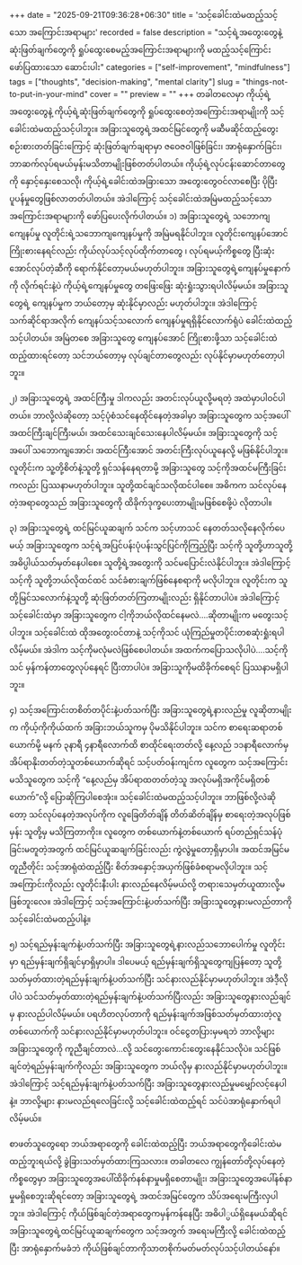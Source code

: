 +++
date = "2025-09-21T09:36:28+06:30"
title = 'သင့်ခေါင်းထဲမထည့်သင့်သော အကြောင်းအရာများ'
recorded = false
description = "သင့်ရဲ့အတွေးတွေနဲ့ဆုံးဖြတ်ချက်တွေကို ရှုပ်ထွေးစေမည့်အကြောင်းအရာများကို မထည့်သင့်ကြောင်း ဖော်ပြထားသော ဆောင်းပါး"
categories = ["self-improvement", "mindfulness"]
tags = ["thoughts", "decision-making", "mental clarity"]
slug = "things-not-to-put-in-your-mind"
cover = ""
preview = ""
+++
တခါတလေမှာ ကိုယ့်ရဲ့အတွေးတွေနဲ့ ကိုယ့်ရဲ့ဆုံးဖြတ်ချက်တွေကို ရှုပ်ထွေးစေတဲ့အကြောင်းအရာမျိုးကို သင့်ခေါင်းထဲမထည့်သင့်ပါဘူး။ အခြားသူတွေရဲ့အထင်မြင်တွေကို မဆီမဆိုင်ထည့်တွေးစဉ်းစားတတ်ခြင်းကြောင့် ဆုံးဖြတ်ချက်ချရာမှာ ဇဝေဇဝါဖြစ်ခြင်း၊ အာရုံနှောက်ခြင်း၊ ဘာဆက်လုပ်ရမယ်မှန်းမသိတာမျိုးဖြစ်တတ်ပါတယ်။ ကိုယ့်ရဲ့လုပ်ငန်းဆောင်တာတွေကို နှောင့်နှေးစေသလို၊ ကိုယ့်ရဲ့ခေါင်းထဲအခြားသော အတွေးတွေဝင်လာစေပြီး ပိုပြီး ပူပန်မှုတွေဖြစ်လာတတ်ပါတယ်။ အဲဒါကြောင့် သင့်ခေါင်းထဲအမြဲမထည့်သင့်သော အကြောင်းအရာများကို ဖော်ပြပေးလိုက်ပါတယ်။
၁) အခြားသူတွေရဲ့ သဘောကျကျေနပ်မှု
လူတိုင်းရဲ့သဘောကျကျေနပ်မှုကို အမြဲမရနိုင်ပါဘူး။ လူတိုင်းကျေနပ်အောင် ကြိုးစားနေရင်လည်း ကိုယ်လုပ်သင့်လုပ်ထိုက်တာတွေ ၊ လုပ်ရမယ့်ကိစ္စတွေ ပြီးဆုံးအောင်လုပ်တဲ့ဆီကို ရောက်နိုင်တော့မယ်မဟုတ်ပါဘူး။ အခြားသူတွေရဲ့ကျေနပ်မှုနောက်ကို လိုက်ရင်းနဲ့ပဲ ကိုယ့်ရဲ့ကျေနပ်မှုတွေ တဖြေးဖြေး ဆုံးရှုံးသွားရပါလိမ့်မယ်။ အခြားသူတွေရဲ့ ကျေနပ်မှုက ဘယ်တော့မှ ဆုံးနိုင်မှာလည်း မဟုတ်ပါဘူး။ အဲဒါကြောင့် သက်ဆိုင်ရာအလိုက် ကျေနပ်သင့်သလောက် ကျေနပ်မှုရရှိနိုင်လောက်ရုံပဲ ခေါင်းထဲထည့်သင့်ပါတယ်။ အမြဲတစေ အခြားသူတွေ ကျေနပ်အောင် ကြိုးစားဖို့သာ သင့်ခေါင်းထဲထည့်ထားရင်တော့ သင်ဘယ်တော့မှ လုပ်ချင်တာတွေလည်း လုပ်နိုင်မှာမဟုတ်တော့ပါဘူး။

၂) အခြားသူတွေရဲ့ အထင်ကြီးမှု
ဒါကလည်း အတင်းလုပ်ယူလို့မရတဲ့ အထဲမှာပါဝင်ပါတယ်။ ဘာလို့လဲဆိုတော့ သင့်ပုံစံသင်နေထိုင်နေတဲ့အခါမှာ အခြားသူတွေက သင့်အပေါ် အထင်ကြီးချင်ကြီးမယ်၊ အထင်သေးချင်သေးနေပါလိမ့်မယ်။ အခြားသူတွေကို သင့်အပေါ် သဘောကျအောင်၊ အထင်ကြီးအောင် အတင်းကြီးလုပ်ယူနေလို့ မဖြစ်နိုင်ပါဘူး။ လူတိုင်းက သူ့တို့စိတ်နဲ့သူတို့ ရှင်သန်နေရတာမို့ အခြားသူတွေ သင့်ကိုအထင်မကြီးခြင်းကလည်း ပြဿနာမဟုတ်ပါဘူး။ သူတို့ထင်ချင်သလိုထင်ပါစေ။ အဓိကက သင်လုပ်နေတဲ့အရာတွေသည် အခြားသူတွေကို ထိခိုက်ဒုက္ခပေးတာမျိုးမဖြစ်စေဖို့ပဲ လိုတာပါ။

၃) အခြားသူတွေရဲ့ ထင်မြင်ယူဆချက်
သင်က သင့်ဟာသင် နေတတ်သလိုနေလိုက်ပေမယ့် အခြားသူတွေက သင့်ရဲ့အပြင်ပန်းပုံပန်းသွင်ပြင်ကိုကြည့်ပြီး သင့်ကို သူတို့ဟာသူတို့ အဓိပ္ပါယ်သတ်မှတ်နေပါစေ။ သူတို့ရဲ့အတွေးကို သင်မပြောင်းလဲနိုင်ပါဘူး။ အဲဒါကြောင့် သင့်ကို သူတို့ဘယ်လိုထင်ထင် သင်ခံစားချက်ဖြစ်နေစရာကို မလိုပါဘူး။ လူတိုင်းက သူတို့မြင်သလောက်နဲ့သူတို့ ဆုံးဖြတ်တတ်ကြတာမျိုးလည်း ရှိနိုင်တာပါပဲ။ အဲဒါကြောင့် သင့်ခေါင်းထဲမှာ အခြားသူတွေက ငါ့ကိုဘယ်လိုထင်နေမလဲ….ဆိုတာမျိုးက မတွေးသင့်ပါဘူး။ သင့်ခေါင်းထဲ ထိုအတွေးဝင်တာနဲ့ သင့်ကိုသင် ယုံကြည်မှုတပိုင်းတစဆုံးရှုံးရပါလိမ့်မယ်။ အဲဒါက သင့်ကိုမလုံမလဲဖြစ်စေပါတယ်။ အထက်ကပြောသလိုပါပဲ….သင့်ကိုသင် မှန်ကန်တာတွေလုပ်နေရင် ပြီးတာပါပဲ။ အခြားသူကိုမထိခိုက်စေရင် ပြဿနာမရှိပါဘူး။

၄) သင့်အကြောင်းတစိတ်တပိုင်းနဲ့ပတ်သက်ပြီး အခြားသူတွေရဲ့နားလည်မှု
လူဆိုတာမျိုးက ကိုယ့်ကိုကိုယ်ထက် အခြားဘယ်သူကမှ ပိုမသိနိုင်ပါဘူး။ သင်က စာရေးဆရာတစ်ယောက်မို့ မနက် ၃နာရီ ၄နာရီလောက်ထိ စာထိုင်ရေးတတ်လို့ နေ့လည် ၁၁နာရီလောက်မှ အိပ်ရာနိုးတတ်တဲ့သူတစ်ယောက်ဆိုရင် သင့်ပတ်ဝန်းကျင်က လူတွေက သင့်အကြောင်းမသိသူတွေက သင့်ကို “နေ့လည်မှ အိပ်ရာထတတ်တဲ့သူ အလုပ်မရှိအကိုင်မရှိတစ်ယောက်”လို့ ပြောဆိုကြပါစေအုံး။ သင့်ခေါင်းထဲမထည့်သင့်ပါဘူး။ ဘာဖြစ်လို့လဲဆိုတော့ သင်လုပ်နေတဲ့အလုပ်ကိုက လူခြေတိတ်ချိန် တိတ်ဆိတ်ချိန်မှ စာရေးတဲ့အလုပ်ဖြစ်မှန်း သူတို့မှ မသိကြတာကိုး။ လူတွေက တစ်ယောက်နဲ့တစ်ယောက် ရပ်တည်ရှင်သန်ပုံခြင်းမတူတဲ့အတွက် ထင်မြင်ယူဆချက်ခြင်းလည်း ကွဲလွဲမှုတော့ရှိမှာပါ။ အထင်အမြင်မတူညီတိုင်း သင့်အာရုံထဲထည့်ပြီး စိတ်အနှောင့်အယှက်ဖြစ်ခံစရာမလိုပါဘူး။ သင့်အကြောင်းကိုလည်း လူတိုင်းနီးပါး နားလည်နေလိမ့်မယ်လို့ တရားသေမှတ်ယူထားလို့မဖြစ်ဘူးလေ။ အဲဒါကြောင့် သင့်အကြောင်းနဲ့ပတ်သက်ပြီး အခြားသူတွေနားမလည်တာကို သင့်ခေါင်းထဲမထည့်ပါနဲ့။

၅) သင့်ရည်မှန်းချက်နဲ့ပတ်သက်ပြီး အခြားသူတွေရဲ့နားလည်သဘောပေါက်မှု
လူတိုင်းမှာ ရည်မှန်းချက်ရှိချင်မှာရှိမှာပါ။ ဒါပေမယ့် ရည်မှန်းချက်ရှိသူတွေကျပြန်တော့ သူတို့သတ်မှတ်ထားတဲ့ရည်မှန်းချက်နဲ့ပတ်သက်ပြီး သင်နားလည်နိုင်မှာမဟုတ်ပါဘူး။ အဲဒီ့လိုပါပဲ သင်သတ်မှတ်ထားတဲ့ရည်မှန်းချက်နဲ့ပတ်သက်ပြီးလည်း အခြားသူတွေနားလည်ချင်မှ နားလည်ပါလိမ့်မယ်။ ပရဟိတလုပ်တာကို ရည်မှန်းချက်အဖြစ်သတ်မှတ်ထားတဲ့လူတစ်ယောက်ကို သင်နားလည်နိုင်မှာမဟုတ်ပါဘူး။ ဝင်ငွေတပြားမှမရဘဲ ဘာလို့များ အခြားသူတွေကို ကူညီချင်တာလဲ…လို့ သင်တွေးကောင်းတွေးနေနိုင်သလိုပဲ။ သင်ဖြစ်ချင်တဲ့ရည်မှန်းချက်ကိုလည်း အခြားသူတွေက ဘယ်လိုမှ နားလည်နိုင်မှာမဟုတ်ပါဘူး။ အဲဒါကြောင့် သင့်ရည်မှန်းချက်နဲ့ပတ်သက်ပြီး အခြားသူတွေနားလည်မှုမမျှော်လင့်နေပါနဲ့။ ဘာလို့များ နားမလည်ရလေခြင်းလို့ သင့်ခေါင်းထဲထည့်ရင် သင်ပဲအာရုံနှောက်ရပါလိမ့်မယ်။

စာဖတ်သူတွေရော ဘယ်အရာတွေကို ခေါင်းထဲထည့်ပြီး ဘယ်အရာတွေကိုခေါင်းထဲမထည့်ဘူးရယ်လို့ ခွဲခြားသတ်မှတ်ထားကြသလား။ တခါတလေ ကျွန်တော်တို့လုပ်နေတဲ့ကိစ္စတွေမှာ အခြားသူတွေအပေါ်ထိခိုက်နစ်နာမှုမရှိစေတာမျိုး၊ အခြားသူတွေအပေါ်နစ်နာမှုမရှိစေဘူးဆိုရင်တော့ အခြားသူတွေရဲ့ အထင်အမြင်တွေက သိပ်အရေးမကြီးလှပါဘူး။ အဲဒါကြောင့် ကိုယ်ဖြစ်ချင်တဲ့အရာတွေကမှန်ကန်နေပြီး အဓိပါ္ပယ်ရှိနေမယ်ဆိုရင် အခြားသူတွေရဲ့ထင်မြင်ယူဆချက်တွေက သင့်အတွက် အရေးမကြီးလို့ ခေါင်းထဲထည့်ပြီး အာရုံနှောက်မခံဘဲ ကိုယ်ဖြစ်ချင်တာကိုသာတစိုက်မတ်မတ်လုပ်သင့်ပါတယ်နော်။ 